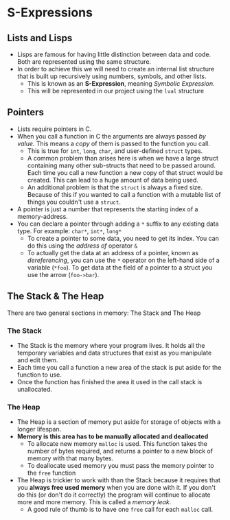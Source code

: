 # S-Expressions
## Lists and Lisps
- Lisps are famous for having little distinction between data and code. Both are represented using the same structure.
- In order to achieve this we will need to create an internal list structure that is built up recursively using numbers, symbols, and other lists.
  - This is known as an **S-Expression**, meaning _Symbolic Expression_.
  - This will be represented in our project using the `lval` structure
## Pointers
- Lists require pointers in C.
- When you call a function in C the arguments are always passed _by value_. This means a _copy_ of them is passed to the function you call.
  - This is true for `int`, `long`, `char`, and user-defined `struct` types.
  - A common problem than arises here is when we have a large struct containing many other sub-structs that need to be passed around. Each time you call a new function a new copy of that struct would be created. This can lead to a huge amount of data being used.
  - An additional problem is that the `struct` is always a fixed size. Because of this if you wanted to call a function with a mutable list of things you couldn't use a `struct`.
- A pointer is just a number that represents the starting index of a memory-address.
- You can declare a pointer through adding a `*` suffix to any existing data type. For example: `char*`, `int*`, `long*`
  - To create a pointer to some data, you need to get its index. You can do this using the _address of_ operator `&`
  - To actually get the data at an address of a pointer, known as _dereferencing_, you can use the `*` operator on the left-hand side of a variable (`*foo`). To get data at the field of a pointer to a struct you use the arrow (`foo->bar`).
## The Stack & The Heap
There are two general sections in memory: The Stack and The Heap
### The Stack
- The Stack is the memory where your program lives. It holds all the temporary variables and data structures that exist as you manipulate and edit them.
- Each time you call a function a new area of the stack is put aside for the function to use.
- Once the function has finished the area it used in the call stack is unallocated.
### The Heap
- The Heap is a section of memory put aside for storage of objects with a longer lifespan.
- **Memory is this area has to be manually allocated and deallocated**
  - To allocate new memory `malloc` is used. This function takes the number of bytes required, and returns a pointer to a new block of memory with that many bytes.
  - To deallocate used memory you must pass the memory pointer to the `free` function
- The Heap is trickier to work with than the Stack because it requires that you **always free used memory** when you are done with it. If you don't do this (or don't do it correctly) the program will continue to allocate more and more memory. This is called a _memory leak_.
  - A good rule of thumb is to have one `free` call for each `malloc` call.


